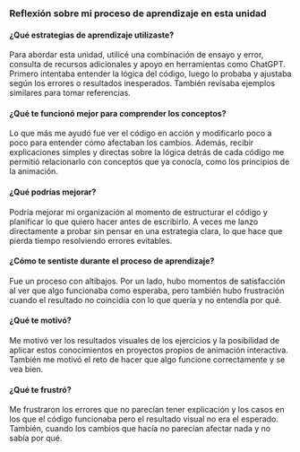 ### Reflexión sobre mi proceso de aprendizaje en esta unidad

#### ¿Qué estrategias de aprendizaje utilizaste?
Para abordar esta unidad, utilicé una combinación de ensayo y error, consulta de recursos adicionales y apoyo en herramientas como ChatGPT. Primero intentaba entender la lógica del código, luego lo probaba y ajustaba según los errores o resultados inesperados. También revisaba ejemplos similares para tomar referencias.

#### ¿Qué te funcionó mejor para comprender los conceptos?
Lo que más me ayudó fue ver el código en acción y modificarlo poco a poco para entender cómo afectaban los cambios. Además, recibir explicaciones simples y directas sobre la lógica detrás de cada código me permitió relacionarlo con conceptos que ya conocía, como los principios de la animación.

#### ¿Qué podrías mejorar?
Podría mejorar mi organización al momento de estructurar el código y planificar lo que quiero hacer antes de escribirlo. A veces me lanzo directamente a probar sin pensar en una estrategia clara, lo que hace que pierda tiempo resolviendo errores evitables.

#### ¿Cómo te sentiste durante el proceso de aprendizaje?
Fue un proceso con altibajos. Por un lado, hubo momentos de satisfacción al ver que algo funcionaba como esperaba, pero también hubo frustración cuando el resultado no coincidía con lo que quería y no entendía por qué.

#### ¿Qué te motivó?
Me motivó ver los resultados visuales de los ejercicios y la posibilidad de aplicar estos conocimientos en proyectos propios de animación interactiva. También me motivó el reto de hacer que algo funcione correctamente y se vea bien.

#### ¿Qué te frustró?
Me frustraron los errores que no parecían tener explicación y los casos en los que el código funcionaba pero el resultado visual no era el esperado. También, cuando los cambios que hacía no parecían afectar nada y no sabía por qué.
